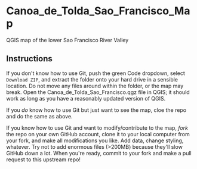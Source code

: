 # Canoa_de_Tolda_Sao_Francisco_Map
QGIS map of the lower Sao Francisco River Valley

## Instructions
If you don't know how to use Git, push the green Code dropdown, select ```Download ZIP```, and extract the folder onto your hard drive in a sensible location. Do not move any files around within the folder, or the map may break. Open the Canoa_de_Tolda_Sao_Francisco.qgz file in QGIS; it should work as long as you have a reasonably updated version of QGIS.

If you _do_ know how to use Git but just want to see the map, cloe the repo and do the same as above.

If you know how to use Git and want to modify/contribute to the map, _fork_ the repo on your own GitHub account, clone it to your local computer from your fork, and make all modifications you like. Add data, change styling, whatever. Try not to add enormous files (>200MB) because they'll slow GitHub down a lot. When you're ready, commit to your fork and make a pull request to this upstream repo!


